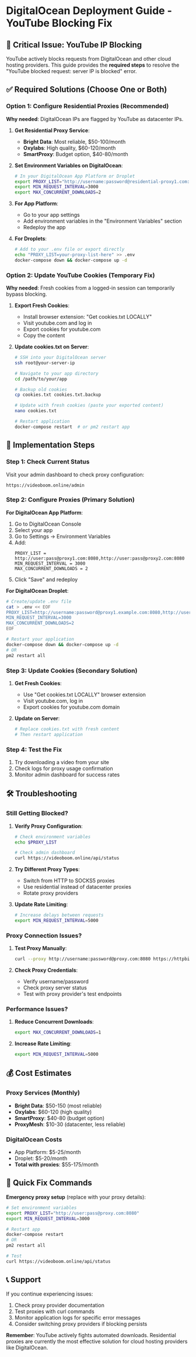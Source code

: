 # DigitalOcean Deployment Guide - YouTube Blocking Fix

## 🚨 Critical Issue: YouTube IP Blocking

YouTube actively blocks requests from DigitalOcean and other cloud hosting providers. This guide provides the **required steps** to resolve the "YouTube blocked request: server IP is blocked" error.

## ✅ Required Solutions (Choose One or Both)

### Option 1: Configure Residential Proxies (Recommended)

**Why needed**: DigitalOcean IPs are flagged by YouTube as datacenter IPs.

1. **Get Residential Proxy Service**:
   - **Bright Data**: Most reliable, $50-100/month
   - **Oxylabs**: High quality, $60-120/month  
   - **SmartProxy**: Budget option, $40-80/month

2. **Set Environment Variables on DigitalOcean**:
   ```bash
   # In your DigitalOcean App Platform or Droplet
   export PROXY_LIST="http://username:password@residential-proxy1.com:8080,http://username:password@residential-proxy2.com:8080"
   export MIN_REQUEST_INTERVAL=3000
   export MAX_CONCURRENT_DOWNLOADS=2
   ```

3. **For App Platform**:
   - Go to your app settings
   - Add environment variables in the "Environment Variables" section
   - Redeploy the app

4. **For Droplets**:
   ```bash
   # Add to your .env file or export directly
   echo "PROXY_LIST=your-proxy-list-here" >> .env
   docker-compose down && docker-compose up -d
   ```

### Option 2: Update YouTube Cookies (Temporary Fix)

**Why needed**: Fresh cookies from a logged-in session can temporarily bypass blocking.

1. **Export Fresh Cookies**:
   - Install browser extension: "Get cookies.txt LOCALLY"
   - Visit youtube.com and log in
   - Export cookies for youtube.com
   - Copy the content

2. **Update cookies.txt on Server**:
   ```bash
   # SSH into your DigitalOcean server
   ssh root@your-server-ip
   
   # Navigate to your app directory
   cd /path/to/your/app
   
   # Backup old cookies
   cp cookies.txt cookies.txt.backup
   
   # Update with fresh cookies (paste your exported content)
   nano cookies.txt
   
   # Restart application
   docker-compose restart  # or pm2 restart app
   ```

## 🔧 Implementation Steps

### Step 1: Check Current Status

Visit your admin dashboard to check proxy configuration:
```
https://videoboom.online/admin
```

### Step 2: Configure Proxies (Primary Solution)

**For DigitalOcean App Platform**:
1. Go to DigitalOcean Console
2. Select your app
3. Go to Settings → Environment Variables
4. Add:
   ```
   PROXY_LIST = http://user:pass@proxy1.com:8080,http://user:pass@proxy2.com:8080
   MIN_REQUEST_INTERVAL = 3000
   MAX_CONCURRENT_DOWNLOADS = 2
   ```
5. Click "Save" and redeploy

**For DigitalOcean Droplet**:
```bash
# Create/update .env file
cat > .env << EOF
PROXY_LIST=http://username:password@proxy1.example.com:8080,http://username:password@proxy2.example.com:8080
MIN_REQUEST_INTERVAL=3000
MAX_CONCURRENT_DOWNLOADS=2
EOF

# Restart your application
docker-compose down && docker-compose up -d
# OR
pm2 restart all
```

### Step 3: Update Cookies (Secondary Solution)

1. **Get Fresh Cookies**:
   - Use "Get cookies.txt LOCALLY" browser extension
   - Visit youtube.com, log in
   - Export cookies for youtube.com domain

2. **Update on Server**:
   ```bash
   # Replace cookies.txt with fresh content
   # Then restart application
   ```

### Step 4: Test the Fix

1. Try downloading a video from your site
2. Check logs for proxy usage confirmation
3. Monitor admin dashboard for success rates

## 🛠 Troubleshooting

### Still Getting Blocked?

1. **Verify Proxy Configuration**:
   ```bash
   # Check environment variables
   echo $PROXY_LIST
   
   # Check admin dashboard
   curl https://videoboom.online/api/status
   ```

2. **Try Different Proxy Types**:
   - Switch from HTTP to SOCKS5 proxies
   - Use residential instead of datacenter proxies
   - Rotate proxy providers

3. **Update Rate Limiting**:
   ```bash
   # Increase delays between requests
   export MIN_REQUEST_INTERVAL=5000
   ```

### Proxy Connection Issues?

1. **Test Proxy Manually**:
   ```bash
   curl --proxy http://username:password@proxy.com:8080 https://httpbin.org/ip
   ```

2. **Check Proxy Credentials**:
   - Verify username/password
   - Check proxy server status
   - Test with proxy provider's test endpoints

### Performance Issues?

1. **Reduce Concurrent Downloads**:
   ```bash
   export MAX_CONCURRENT_DOWNLOADS=1
   ```

2. **Increase Rate Limiting**:
   ```bash
   export MIN_REQUEST_INTERVAL=5000
   ```

## 💰 Cost Estimates

### Proxy Services (Monthly)
- **Bright Data**: $50-150 (most reliable)
- **Oxylabs**: $60-120 (high quality)
- **SmartProxy**: $40-80 (budget option)
- **ProxyMesh**: $10-30 (datacenter, less reliable)

### DigitalOcean Costs
- App Platform: $5-25/month
- Droplet: $5-20/month
- **Total with proxies**: $55-175/month

## 🚀 Quick Fix Commands

**Emergency proxy setup** (replace with your proxy details):
```bash
# Set environment variables
export PROXY_LIST="http://user:pass@proxy.com:8080"
export MIN_REQUEST_INTERVAL=3000

# Restart app
docker-compose restart
# OR
pm2 restart all

# Test
curl https://videoboom.online/api/status
```

## 📞 Support

If you continue experiencing issues:

1. Check proxy provider documentation
2. Test proxies with curl commands
3. Monitor application logs for specific error messages
4. Consider switching proxy providers if blocking persists

**Remember**: YouTube actively fights automated downloads. Residential proxies are currently the most effective solution for cloud hosting providers like DigitalOcean.
